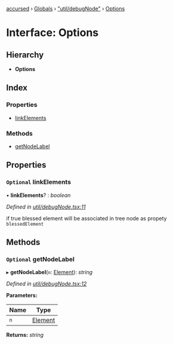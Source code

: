 [accursed](../README.md) › [Globals](../globals.md) › ["util/debugNode"](../modules/_util_debugnode_.md) › [Options](_util_debugnode_.options.md)

# Interface: Options

## Hierarchy

* **Options**

## Index

### Properties

* [linkElements](_util_debugnode_.options.md#optional-linkelements)

### Methods

* [getNodeLabel](_util_debugnode_.options.md#optional-getnodelabel)

## Properties

### `Optional` linkElements

• **linkElements**? : *boolean*

*Defined in [util/debugNode.tsx:11](https://github.com/cancerberoSgx/accursed/blob/5b2518e/src/util/debugNode.tsx#L11)*

if true blessed element will be associated in tree node as propety `blessedElement`

## Methods

### `Optional` getNodeLabel

▸ **getNodeLabel**(`n`: [Element](_jsx_types_.__global.jsx.element.md)): *string*

*Defined in [util/debugNode.tsx:12](https://github.com/cancerberoSgx/accursed/blob/5b2518e/src/util/debugNode.tsx#L12)*

**Parameters:**

Name | Type |
------ | ------ |
`n` | [Element](_jsx_types_.__global.jsx.element.md) |

**Returns:** *string*
